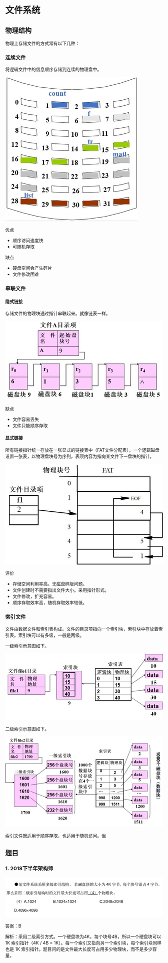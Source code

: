 # 文件系统

## 物理结构
物理上存储文件的方式常有以下几种：

### 连续文件
将逻辑文件中的信息顺序存储到连续的物理盘中。

![连续](./imgs/fs_seq.jpg)

优点
* 顺序访问速度快
* 可随机存取

缺点
* 硬盘空间会产生碎片
* 文件修改困难

### 串联文件

#### 隐式链接
存储文件的物理块通过指针串联起来。就像链表一样。

![隐式](./imgs/fs_link_1.jpg)

缺点
* 文件容易丢失
* 文件只能顺序存取

#### 显式链接
所有链接指针统一存放在一张显式的链接表中（FAT文件分配表）。一个逻辑磁盘设置一张表，以物理盘块号为序列，表项内容为指向某文件下一盘块的指针。

![隐式](./imgs/fs_link_2.jpg)

评价

* 存储空间利用率高。无磁盘碎版问题。
* 文件创建时不需要指出文件大小。采用指针形式。
* 文件修改，扩充容易。
* 顺序存取效率高，随机存取效率较低。

### 索引文件
文件由数据文件和索引表构成。文件的目录项指向一个索引块，索引块中存放着索引表。索引块可以有多级，一般是两级。

一级索引示意图如下。

![索引文件1](./imgs/fs_index-1.jpg)

二级索引示意图如下。

![索引文件2](./imgs/fs_index-2.jpg)

索引文件既适用于顺序存取，也适用于随机访问。但

## 题目

### 1. 2018下半年架构师

![题目](./imgs/fs_index_2018-1.jpg)

答案：B

解析：采用二级索引方式。一个硬盘块为4K，每个块号4B，所以一个硬盘块可以 1K 索引指针（4K / 4B = 1K）。每一个索引又指向另一个索引块，每个索引块同样也是 1K 索引指针。题目问的是文件最大长度可占用多少物理块，而不是多少容量。

